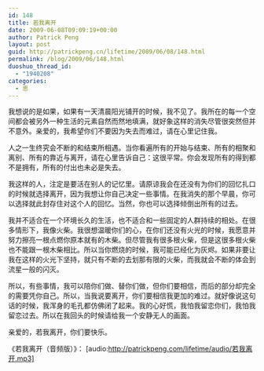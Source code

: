 ```yaml
---
id: 148
title: 若我离开
date: 2009-06-08T09:09:19+00:00
author: Patrick Peng
layout: post
guid: http://patrickpeng.cn/lifetime/2009/06/08/148.html
permalink: /blog/2009/06/148.html
duoshuo_thread_id:
  - "1940208"
categories:
  - 思
---
```

我想说的是如果，如果有一天清晨阳光铺开的时候，我不见了。我所在的每一个空间都会被另外一种生活的元素自然而然地填满，就好象这样的消失尽管很突然但并不意外。亲爱的，我希望你们不要因为失去而难过，请在心里记住我。

人之一生终究会不断的和结束所相遇。当你看遍所有的开始与结束、所有的相聚和离别、所有的靠近与离开，请在心里告诉自己：这很平常。你会发现所有的得到都不是拥有，所有的付出也未必是失去。

我这样的人，注定是要活在别人的记忆里。请原谅我会在还没有为你们的回忆扎口的时候就选择离开，因为我想让你自己决定一些事情。在我消失的那个早晨，你可以选择就此封存住对这个人的回忆。当然，你也可以选择倾倒出所有的过去。

我并不适合在一个环境长久的生活，也不适合和一些固定的人群持续的相处。在很多情形下，我像火柴。我很想温暖你们的心，在你们还没有火光的时候，我愿意并努力擦亮一根点燃你原本就有的木柴。但尽管我有很多根火柴，但是这很多根火柴也不能跟一根木柴相比。所以当你燃烧的时候，我可能已经化为灰烬。如果非要让我在这样的火光下坚持，就只有不断的去划那有限的火柴，而我就会不断的体会到流星一般的闪灭。

所以，有些事情，我可以陪你们做、替你们做，但你们要相信，而后的部分却完全的需要凭你自己。所以，当我说要离开，你们要相信我更加的难过。就好像说这句话的时候，我浑身的毛孔都仿佛闭了起来。我的心好慌，我怕我留恋你们，我怕我留恋过去。所以在我回头的时候请给我一个安静无人的画面。

亲爱的，若我离开，你们要快乐。

《若我离开（音频版）》：
[audio:http://patrickpeng.com/lifetime/audio/若我离开.mp3]